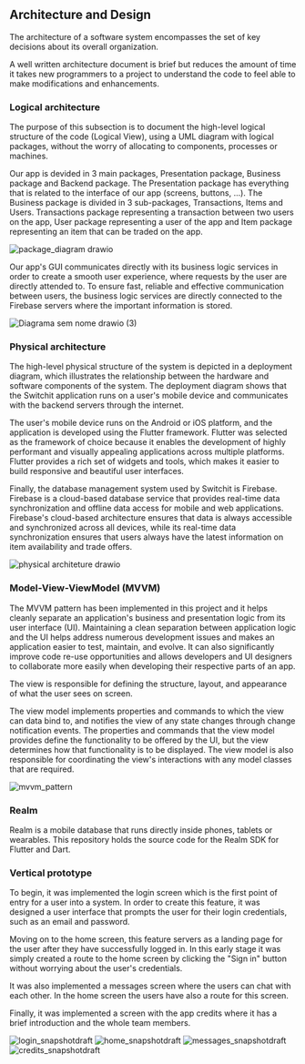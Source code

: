 ## Architecture and Design
The architecture of a software system encompasses the set of key decisions about its overall organization. 

A well written architecture document is brief but reduces the amount of time it takes new programmers to a project to understand the code to feel able to make modifications and enhancements.

### Logical architecture
The purpose of this subsection is to document the high-level logical structure of the code (Logical View), using a UML diagram with logical packages, without the worry of allocating to components, processes or machines.

Our app is devided in 3 main packages, Presentation package, Business package and Backend package. The Presentation package has everything that is related to the interface of our app (screens, buttons, ...). The Business package is divided in 3 sub-packages, Transactions, Items and Users. Transactions package representing a transaction between two users on the app, User package representing a user of the app and Item package representing an item that can be traded on the app.

![package_diagram drawio](https://user-images.githubusercontent.com/113949811/225690095-e4a440a8-f9f3-4406-9b00-185de4d7504f.png)

Our app's GUI communicates directly with its business logic services in order to create a smooth user experience, where requests by the user are directly attended to. To ensure fast, reliable and effective communication between users, the business logic services are directly connected to the Firebase servers where the important information is stored.

![Diagrama sem nome drawio (3)](https://user-images.githubusercontent.com/94202158/225685751-f3c7b092-8e83-4e5e-ad05-6cfa35852293.png)

### Physical architecture

The high-level physical structure of the system is depicted in a deployment diagram, which illustrates the relationship between the hardware and software components of the system. The deployment diagram shows that the Switchit application runs on a user's mobile device and communicates with the backend servers through the internet.

The user's mobile device runs on the Android or iOS platform, and the application is developed using the Flutter framework. Flutter was selected as the framework of choice because it enables the development of highly performant and visually appealing applications across multiple platforms. Flutter provides a rich set of widgets and tools, which makes it easier to build responsive and beautiful user interfaces.

Finally, the database management system used by Switchit is Firebase. Firebase is a cloud-based database service that provides real-time data synchronization and offline data access for mobile and web applications. Firebase's cloud-based architecture ensures that data is always accessible and synchronized across all devices, while its real-time data synchronization ensures that users always have the latest information on item availability and trade offers.

![physical architeture drawio](https://user-images.githubusercontent.com/94236502/224554438-0e223175-47d1-4667-842b-b7055fafb143.png)

### Model-View-ViewModel (MVVM)
The MVVM pattern has been implemented in this project and it helps cleanly separate an application's business and presentation logic from its user interface (UI). Maintaining a clean separation between application logic and the UI helps address numerous development issues and makes an application easier to test, maintain, and evolve. It can also significantly improve code re-use opportunities and allows developers and UI designers to collaborate more easily when developing their respective parts of an app.

The view is responsible for defining the structure, layout, and appearance of what the user sees on screen.

The view model implements properties and commands to which the view can data bind to, and notifies the view of any state changes through change notification events. The properties and commands that the view model provides define the functionality to be offered by the UI, but the view determines how that functionality is to be displayed. The view model is also responsible for coordinating the view's interactions with any model classes that are required.

![mvvm_pattern]()

### Realm
Realm is a mobile database that runs directly inside phones, tablets or wearables. This repository holds the source code for the Realm SDK for Flutter and Dart.
### Vertical prototype
To begin, it was implemented the login screen which is the first point of entry for a user into a system. In order to create this feature, it was designed a user interface that prompts the user for their login credentials, such as an email and password.

Moving on to the home screen, this feature servers as a landing page for the user after they have successfully logged in. In this early stage it was simply created a route to the home screen by clicking the "Sign in" button without worrying about the user's credentials.

It was also implemented a messages screen where the users can chat with each other. In the home screen the users have also a route for this screen.

Finally, it was implemented a screen with the app credits where it has a brief introduction and the whole team members.

![login_snapshotdraft](https://user-images.githubusercontent.com/93836583/225309440-b4cc9321-5888-43f8-a8de-4daa4b79058d.png)
![home_snapshotdraft](https://user-images.githubusercontent.com/93836583/225309450-c8b8bd59-79b6-4656-9a8d-207b9a2889d2.png)
![messages_snapshotdraft](https://user-images.githubusercontent.com/93836583/225309429-c7c5b64b-ae9c-4ba4-b190-f0c55d8b8df9.png)
![credits_snapshotdraft](https://user-images.githubusercontent.com/93836583/225309452-0ec77fe8-1090-4120-b7e5-d4a1ad194a90.png)
